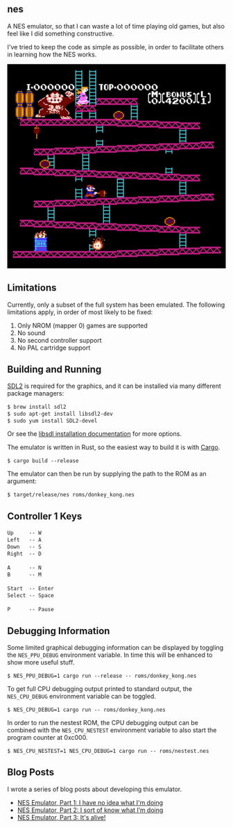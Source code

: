 ## nes

A NES emulator, so that I can waste a lot of time playing old games, but also feel like I did something constructive.

I've tried to keep the code as simple as possible, in order to facilitate others in learning how the NES works.

![Steve Wiebe ftw](donkey-kong.png)

## Limitations

Currently, only a subset of the full system has been emulated. The following limitations apply, in order of most likely to be fixed:

1. Only NROM (mapper 0) games are supported
2. No sound
3. No second controller support
4. No PAL cartridge support

## Building and Running

[SDL2](https://www.libsdl.org/) is required for the graphics, and it can be installed via many different package managers:

```
$ brew install sdl2
$ sudo apt-get install libsdl2-dev
$ sudo yum install SDL2-devel
```

Or see the [libsdl installation documentation](https://wiki.libsdl.org/Installation) for more options.

The emulator is written in Rust, so the easiest way to build it is with [Cargo](https://doc.rust-lang.org/cargo/).

```
$ cargo build --release
```

The emulator can then be run by supplying the path to the ROM as an argument:

```
$ target/release/nes roms/donkey_kong.nes
```

## Controller 1 Keys

```
Up     -- W
Left   -- A
Down   -- S
Right  -- D

A      -- N
B      -- M

Start  -- Enter
Select -- Space

P      -- Pause
```

## Debugging Information

Some limited graphical debugging information can be displayed by toggling the `NES_PPU_DEBUG` environment variable. In time this will be enhanced to show more useful stuff.

```
$ NES_PPU_DEBUG=1 cargo run --release -- roms/donkey_kong.nes
```

To get full CPU debugging output printed to standard output, the `NES_CPU_DEBUG` environment variable can be toggled.

```
$ NES_CPU_DEBUG=1 cargo run -- roms/donkey_kong.nes
``` 

In order to run the nestest ROM, the CPU debugging output can be combined with the `NES_CPU_NESTEST` environment variable to also start the program counter at 0xc000.

```
$ NES_CPU_NESTEST=1 NES_CPU_DEBUG=1 cargo run -- roms/nestest.nes
``` 

## Blog Posts

I wrote a series of blog posts about developing this emulator.

* [NES Emulator, Part 1: I have no idea what I'm doing](https://ltriant.github.io/2018/03/09/nes-emulator-part-1-i-have-no-idea-what-im-doing.html)
* [NES Emulator, Part 2: I sort of know what I’m doing](https://ltriant.github.io/2018/06/29/nes-emulator-part-2-i-sort-of-know-what-im-doing.html)
* [NES Emulator, Part 3: It's alive!](https://ltriant.github.io/2019/09/04/nes-emulator-part-3.html)
